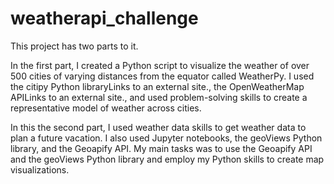 # weatherapi_challenge

This project has two parts to it.


In the first part, I created a Python script to visualize the weather of over 500 cities of varying distances from the equator called WeatherPy. I used the citipy Python libraryLinks to an external site., the OpenWeatherMap APILinks to an external site., and used problem-solving skills to create a representative model of weather across cities.


In this the second part, I used weather data skills to get weather data to plan a future vacation. I also used Jupyter notebooks, the geoViews Python library, and the Geoapify API. My main tasks was to use the Geoapify API and the geoViews Python library and employ my Python skills to create map visualizations.
